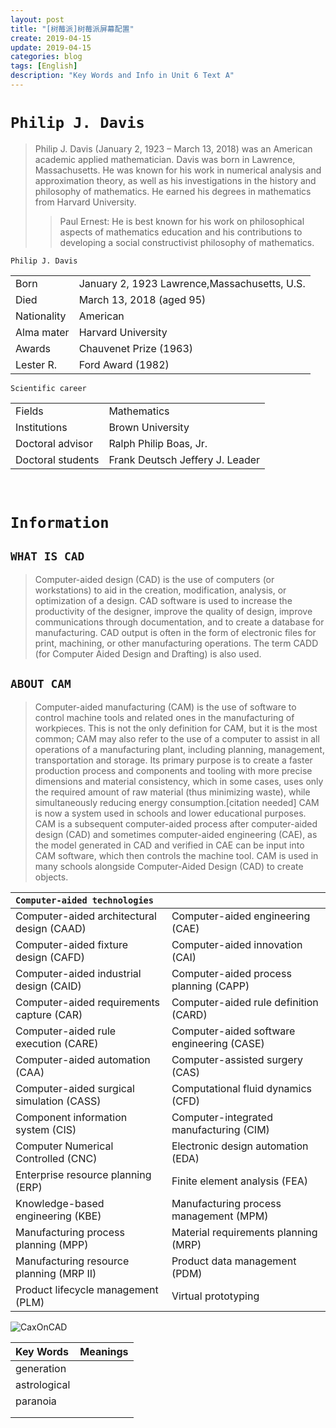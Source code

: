 ```yaml
---
layout: post
title: "[树莓派]树莓派屏幕配置"
create: 2019-04-15
update: 2019-04-15
categories: blog
tags: [English]
description: "Key Words and Info in Unit 6 Text A"
---
```


# `Philip J. Davis`
>Philip J. Davis (January 2, 1923 – March 13, 2018) was an American academic applied mathematician. 
Davis was born in Lawrence, Massachusetts. He was known for his work in numerical analysis and approximation theory, as well as his investigations in the history and philosophy of mathematics. He earned his degrees in mathematics from Harvard University.
>> Paul Ernest: He is best known for his work on philosophical aspects of mathematics education and his contributions to developing a social constructivist philosophy of mathematics.

`Philip J. Davis`

|||
|:---|:---|
|Born|January 2, 1923  Lawrence,Massachusetts, U.S.|
|Died|March 13, 2018 (aged 95)|
|Nationality|American|
|Alma mater|Harvard University|
|Awards|Chauvenet Prize (1963)|
|Lester R.|Ford Award (1982)|

`Scientific career`

|||
|:---|:---|
|Fields|Mathematics|
|Institutions|Brown University|
|Doctoral advisor|Ralph Philip Boas, Jr.|
|Doctoral students|Frank Deutsch Jeffery J. Leader|

<br>

# `Information`

## `WHAT IS CAD`
> Computer-aided design (CAD) is the use of computers (or workstations) to aid in the creation, modification, analysis, or optimization of a design. CAD software is used to increase the productivity of the designer, improve the quality of design, improve communications through documentation, and to create a database for manufacturing. CAD output is often in the form of electronic files for print, machining, or other manufacturing operations. The term CADD (for Computer Aided Design and Drafting) is also used.

## `ABOUT CAM`
> Computer-aided manufacturing (CAM) is the use of software to control machine tools and related ones in the manufacturing of workpieces. This is not the only definition for CAM, but it is the most common; CAM may also refer to the use of a computer to assist in all operations of a manufacturing plant, including planning, management, transportation and storage. Its primary purpose is to create a faster production process and components and tooling with more precise dimensions and material consistency, which in some cases, uses only the required amount of raw material (thus minimizing waste), while simultaneously reducing energy consumption.[citation needed] CAM is now a system used in schools and lower educational purposes. CAM is a subsequent computer-aided process after computer-aided design (CAD) and sometimes computer-aided engineering (CAE), as the model generated in CAD and verified in CAE can be input into CAM software, which then controls the machine tool. CAM is used in many schools alongside Computer-Aided Design (CAD) to create objects.

|`Computer-aided technologies`||
|:---------|:---------|
|Computer-aided architectural design (CAAD)|Computer-aided engineering (CAE)|
|Computer-aided fixture design (CAFD)|Computer-aided innovation (CAI)|
|Computer-aided industrial design (CAID)|Computer-aided process planning (CAPP)|
|Computer-aided requirements capture (CAR)|Computer-aided rule definition (CARD)|
|Computer-aided rule execution (CARE)|Computer-aided software engineering (CASE)|
|Computer-aided automation (CAA)|Computer-assisted surgery (CAS)|
|Computer-aided surgical simulation (CASS)|Computational fluid dynamics (CFD)|
|Component information system (CIS)|Computer-integrated manufacturing (CIM)|
|Computer Numerical Controlled (CNC)|Electronic design automation (EDA)|
|Enterprise resource planning (ERP)|Finite element analysis (FEA)|
|Knowledge-based engineering (KBE)|Manufacturing process management (MPM)|
|Manufacturing process planning (MPP)|Material requirements planning (MRP)|
|Manufacturing resource planning (MRP II)|Product data management (PDM)|
|Product lifecycle management (PLM)|Virtual prototyping|

![CaxOnCAD](pic/CaxOnCAD.png)

|Key Words | Meanings |
|:----- | --------:|
|generation||
|astrological||
|paranoia||
|||
|||
